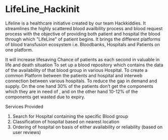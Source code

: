 # LifeLine_Hackinit
Lifeline is a healthcare initiative created by our team Hackkiddies. It streamlines the highly scattered blood availbility process and blood request process with the objective of providing both patient and hospital the blood through which "LifeLine" of patient begins. It brings the different platforms of blood transfusion ecosystem i.e. Bloodbanks, Hospitals and Patients on one platform. 

It will increase lifesaving Chance of patients as each second in valuable in life and death situation 
To set up a blood repository which contains the data of the availability  of that blood group in various Hospital.
To create a common Platform between the patients and hospital and interweb connection between various hospitals. 
To reduce  the gap in demand and supply. On the one hand 30% of the patients don’t get the components which they are in need of , and on the other hand 10-12% of the components get wasted due to expiry.

Services Provided
1) Search for Hospital containing the specific Blood group
2) Classification of hospital based on nearest location
3) Ordering of hospital on basis of either availability or reliability (based on user reviews)
